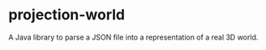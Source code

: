 projection-world
================

A Java library to parse a JSON file into a representation of a real 3D world.